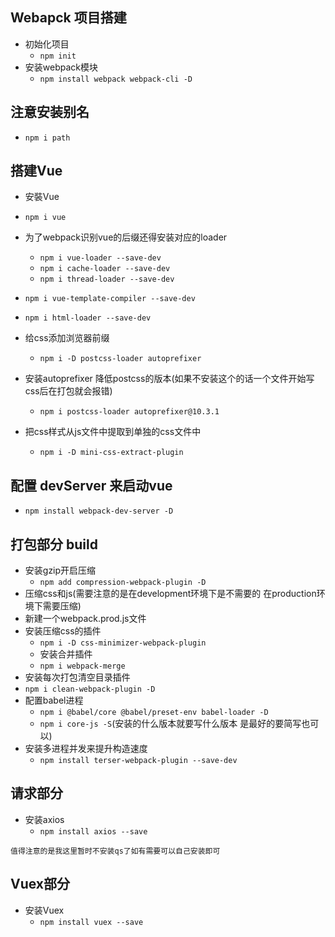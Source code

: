 ## Webapck 项目搭建

- 初始化项目
  -  `npm init`
- 安装webpack模块 
  - `npm install webpack webpack-cli -D`

## 注意安装别名

- `npm i path`


## 搭建Vue

- 安裝Vue
 - `npm i vue`
- 为了webpack识别vue的后缀还得安装对应的loader
  - `npm i vue-loader --save-dev`
  - `npm i cache-loader --save-dev`
  - `npm i thread-loader --save-dev` 

- `npm i vue-template-compiler --save-dev`
- `npm i html-loader --save-dev`

- 给css添加浏览器前缀
  - `npm i -D postcss-loader autoprefixer`

- 安装autoprefixer 降低postcss的版本(如果不安装这个的话一个文件开始写css后在打包就会报错)
  - `npm i postcss-loader autoprefixer@10.3.1`


- 把css样式从js文件中提取到单独的css文件中
  - `npm i -D mini-css-extract-plugin` 

## 配置 devServer 来启动vue

- `npm install webpack-dev-server -D`

## 打包部分 build

- 安装gzip开启压缩
  - `npm add compression-webpack-plugin -D`
- 压缩css和js(需要注意的是在development环境下是不需要的 在production环境下需要压缩)
- 新建一个webpack.prod.js文件
- 安装压缩css的插件
  - `npm i -D css-minimizer-webpack-plugin`
  - 安装合并插件
  - `npm i webpack-merge`  
- 安装每次打包清空目录插件
 - `npm i clean-webpack-plugin -D`
- 配置babel进程
  - `npm i @babel/core @babel/preset-env babel-loader -D`
  - `npm i core-js -S`(安装的什么版本就要写什么版本 是最好的要简写也可以)
- 安装多进程并发来提升构造速度
  - `npm install terser-webpack-plugin --save-dev` 

## 请求部分

- 安装axios
  - `npm install axios --save`
```
值得注意的是我这里暂时不安装qs了如有需要可以自己安装即可
```

## Vuex部分

- 安装Vuex
  - `npm install vuex --save` 